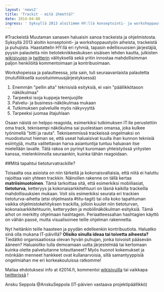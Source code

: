 ```yaml
---
layout: 'news2'
title: 'Trackit - mitä ihmettä?'
date: 2014-04-08
ingress: ' Syksyllä 2013 aloitimme HY:llä konseptointi- ja workshoppaustyön aiheista, trackeistä ja puhujista. Kuulimme HY:llä eri ryhmiä sekä edellisvuosien järjestäjiä. Palautetta pyydettiin niin tietotekniikkeskuksen sisäisen lehden kautta, julkisten wikisivujen ja twitterin välityksellä.'
---
```

#Trackeistä
Muutaman sanasen haluaisin sanoa trackeista ja ohjelmistosta. Syksyllä 2013 aloitin konseptointi- ja workshoppaustyön aiheista, trackeistä ja puhujista. Haastattelin HY:llä eri ryhmiä, tapasin edellisvuosien järjestäjiä, pyysin palautetta niin tietotekniikkeskuksen sisäisen lehden kautta, julkisten [wikisivujen](https://wiki.helsinki.fi/display/IT2014/Home+of+IT2014) ja [twitterin](https://twitter.com/itp2014) välityksellä sekä yritin innostaa mahdollisimman paljon henkilöitä kommentoimaan ja kontribuoimaan. 

Workshopeissa ja palautteessa, jota sain, tuli seuraavanlaista palautetta (mutufiiliksellä suosituimmuusjärjestyksessä)
1. Enemmän "pellin alta" teknisisiä esityksiä, ei vain "päällikkötason näkökulmaa"
2. Tarpeeksi isoja kuppeja teenjuojille
3. Palvelu- ja business-näkökulmaa mukaan
4. Tutkimuksen palveluille myös näkyvyyttä
5. Tarpeeksi juomaa iltajuhlaan

Osaan näistä on helppo reagoida, esimerkiksi tutkimuksen IT:lle perustettiin oma track, teknisempi näkökulma sai puolestaan omansa, joka kulkee työnimellä "bitti ja rauta". Teknisemmissä trackeissä ongelmaksi on muodostunut hieman se, että useat haluaisivat kuulla ihan kunnon teknisiä esiintyjiä, mutta valitettavan harva asiantuntija tuntuu haluavan itse mielellään lavalle. Tätä rakoa on pyrinyt kuromaan yhteistyössä yritysten kanssa, mielenkiinnolla seuraankin, kuinka tähän reagoidaan. 

##Mitä tapahtui tietoturvatrackille?

Toisaalta osa asioista on niin tärkeitä ja kokonaisvaltaisia, että niitä ei haluttu rajoittaa vain yhteen trackkin. Näinollen rakenne on tällä kertaa  **matriisimuotoinen**. Tämä tarkoittaa sitä, että esimerkiksi mobiiliasiat, **tietoturva**, ketteryys ja kokonaisarkkitehtuuri on läsnä kaikilla trackeilla mahdollisuuksien mukaan. Voit siis esimerkiksi seurata eri trackien tietoturva-aihetta (etsi ohjelmasta #titu-tagit) tai olla koko tapahtuman vaikka ohjelmistokehityksen trackilla, jolloin kuulet niin tietoturvan, kokonaisarkkitehtuurin, ketteryyden ja mobiilinäkökulman esityksiä. Tämä aihot on merkitty ohjelmaan hashtagein. Periaatteessahan hashtagien käyttö on vähän passé, mutta visualisoinee teille ohjelman rakennetta. 

Nyt heitänkin teille haasteen ja pyydän edelleenkin kontribuutiota. Haluatko sinä olla mukana IT-päivillä? **Olisiko sinulla ideaa tai toivetta aiheesta?** Tiedätkö organisaatiossa olevan hyvän puhujan, jonka toivoisit pääsevän ääneen? Haluaisitko tulla demoamaan uutta järjestelmää tai kertomaan kuinka olette palveluitanne toteuttaneet? Myös huonot kokemukset ja mönkään menneet hankkeet ovat kullanarvoisia, sillä samantyyppisiä ongelmiahan me eri korkeakouluissa ratkomme!

Mailaa ehdotuksesi info at it2014.fi, kommentoi [wikisivuilla](https://wiki.helsinki.fi/display/IT2014/Home+of+IT2014) tai vaikkapa [twitterissä](https://twitter.com/itp2014) !


Ansku Seppola @AnskuSeppola
(IT-päivien vastaava projektipäällikkö)

